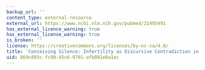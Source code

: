 ```yaml
---
backup_url: ''
content_type: external-resource
external_url: https://www.ncbi.nlm.nih.gov/pubmed/21495491
has_external_licence_warning: true
has_external_license_warning: true
is_broken: ''
license: https://creativecommons.org/licenses/by-nc-sa/4.0/
title: 'Conceiving Silence: Infertility as Discursive Contradiction in Ireland'
uid: 869c893c-fc90-45c6-9701-afb801e0a1ec
---
```

